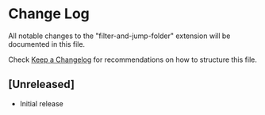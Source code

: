 # Change Log

All notable changes to the "filter-and-jump-folder" extension will be documented in this file.

Check [Keep a Changelog](http://keepachangelog.com/) for recommendations on how to structure this file.

## [Unreleased]

- Initial release